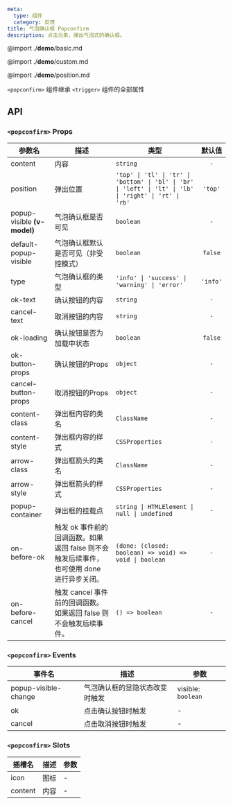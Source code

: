 ```yaml
meta:
  type: 组件
  category: 反馈
title: 气泡确认框 Popconfirm
description: 点击元素，弹出气泡式的确认框。
```

@import ./__demo__/basic.md

@import ./__demo__/custom.md

@import ./__demo__/position.md

`<popconfirm>` 组件继承 `<trigger>` 组件的全部属性

## API


### `<popconfirm>` Props

|参数名|描述|类型|默认值|
|---|---|---|:---:|
|content|内容|`string`|`-`|
|position|弹出位置|`'top' \| 'tl' \| 'tr' \| 'bottom' \| 'bl' \| 'br' \| 'left' \| 'lt' \| 'lb' \| 'right' \| 'rt' \| 'rb'`|`'top'`|
|popup-visible **(v-model)**|气泡确认框是否可见|`boolean`|`-`|
|default-popup-visible|气泡确认框默认是否可见（非受控模式）|`boolean`|`false`|
|type|气泡确认框的类型|`'info' \| 'success' \| 'warning' \| 'error'`|`'info'`|
|ok-text|确认按钮的内容|`string`|`-`|
|cancel-text|取消按钮的内容|`string`|`-`|
|ok-loading|确认按钮是否为加载中状态|`boolean`|`false`|
|ok-button-props|确认按钮的Props|`object`|`-`|
|cancel-button-props|取消按钮的Props|`object`|`-`|
|content-class|弹出框内容的类名|`ClassName`|`-`|
|content-style|弹出框内容的样式|`CSSProperties`|`-`|
|arrow-class|弹出框箭头的类名|`ClassName`|`-`|
|arrow-style|弹出框箭头的样式|`CSSProperties`|`-`|
|popup-container|弹出框的挂载点|`string \| HTMLElement \| null \| undefined`|`-`|
|on-before-ok|触发 ok 事件前的回调函数。如果返回 false 则不会触发后续事件，也可使用 done 进行异步关闭。|`(done: (closed: boolean) => void) => void \| boolean`|`-`|
|on-before-cancel|触发 cancel 事件前的回调函数。如果返回 false 则不会触发后续事件。|`() => boolean`|`-`|
### `<popconfirm>` Events

|事件名|描述|参数|
|---|---|---|
|popup-visible-change|气泡确认框的显隐状态改变时触发|visible: `boolean`|
|ok|点击确认按钮时触发|-|
|cancel|点击取消按钮时触发|-|
### `<popconfirm>` Slots

|插槽名|描述|参数|
|---|:---:|---|
|icon|图标|-|
|content|内容|-|


